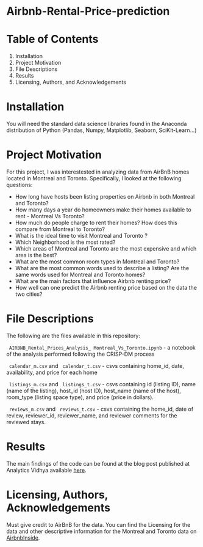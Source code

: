 # Airbnb-Rental-Price-prediction
# Table of Contents

1. Installation
2. Project Motivation
3. File Descriptions
4. Results
5. Licensing, Authors, and Acknowledgements

# Installation
You will need the standard data science libraries found in the Anaconda distribution of Python (Pandas, Numpy, Matplotlib, Seaborn, SciKit-Learn...)

# Project Motivation
For this project, I was interestested in analyzing data from AirBnB homes located in Montreal and Toronto. Specifically, I looked at the following questions:

- How long have hosts been listing properties on Airbnb in both Montreal and Toronto?
- How many days a year do homeowners make their homes available to rent - Montreal Vs Toronto?
- How much do people charge to rent their homes? How does this compare from Montreal to Toronto?
- What is the ideal time to visit Montreal and Toronto ?
- Which Neighborhood is the most rated? 
- Which areas of Montreal and Toronto are the most expensive and which area is the best?
- What are the most common room types in Montreal and Toronto?
- What are the most common words used to describe a listing? Are the same words used for Montreal and Toronto homes?
- What are the main factors that influence Airbnb renting price?
- How well can one predict the Airbnb renting price based on the data the two cities?

# File Descriptions
The following are the files available in this repository:

` AIRBNB_Rental_Prices_Analysis_ Montreal_Vs_Toronto.ipynb`  - a notebook of the analysis performed following the CRISP-DM process

` calendar_m.csv`  and ` calendar_t.csv`  - csvs containing home_id, date, availability, and price for each home

` listings_m.csv`  and ` listings_t.csv`  - csvs containing id (listing ID), name (name of the listing), host_id (host ID), host_name (name of the host), room_type (listing space type), and price (price in dollars).

` reviews_m.csv`  and ` reviews_t.csv`  - csvs containing the home_id, date of review, reviewer_id, reviewer_name, and reviewer comments for the reviewed stays.

# Results
The main findings of the code can be found at the blog post published at Analytics Vidhya available [here](https://medium.com/analytics-vidhya/airbnb-rental-prices-analysis-montreal-vs-toronto-c405f698a314).

# Licensing, Authors, Acknowledgements
Must give credit to AirBnB for the data. You can find the Licensing for the data and other descriptive information for the Montreal and Toronto data on [AirbnbInside](http://insideairbnb.com/get-the-data.html).
